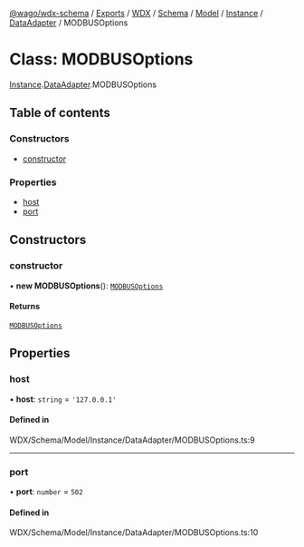 [@wago/wdx-schema](../README.md) / [Exports](../modules.md) / [WDX](../modules/WDX.md) / [Schema](../modules/WDX.Schema.md) / [Model](../modules/WDX.Schema.Model.md) / [Instance](../modules/WDX.Schema.Model.Instance.md) / [DataAdapter](../modules/WDX.Schema.Model.Instance.DataAdapter.md) / MODBUSOptions

# Class: MODBUSOptions

[Instance](../modules/WDX.Schema.Model.Instance.md).[DataAdapter](../modules/WDX.Schema.Model.Instance.DataAdapter.md).MODBUSOptions

## Table of contents

### Constructors

- [constructor](WDX.Schema.Model.Instance.DataAdapter.MODBUSOptions.md#constructor)

### Properties

- [host](WDX.Schema.Model.Instance.DataAdapter.MODBUSOptions.md#host)
- [port](WDX.Schema.Model.Instance.DataAdapter.MODBUSOptions.md#port)

## Constructors

### constructor

• **new MODBUSOptions**(): [`MODBUSOptions`](WDX.Schema.Model.Instance.DataAdapter.MODBUSOptions.md)

#### Returns

[`MODBUSOptions`](WDX.Schema.Model.Instance.DataAdapter.MODBUSOptions.md)

## Properties

### host

• **host**: `string` = `'127.0.0.1'`

#### Defined in

WDX/Schema/Model/Instance/DataAdapter/MODBUSOptions.ts:9

___

### port

• **port**: `number` = `502`

#### Defined in

WDX/Schema/Model/Instance/DataAdapter/MODBUSOptions.ts:10
